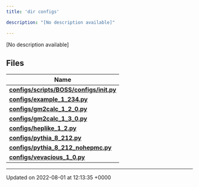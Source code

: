 ```yaml
---
title: 'dir configs'

description: "[No description available]"

---
```







[No description available]

## Files

| Name           |
| -------------- |
| **[configs/scripts/BOSS/configs/__init__.py](/documentation/code/files/scripts_2boss_2configs_2____init_____8py/#file-scripts/boss/configs/--init--.py)**  |
| **[configs/example_1_234.py](/documentation/code/files/example__1__234_8py/#file-example-1-234.py)**  |
| **[configs/gm2calc_1_2_0.py](/documentation/code/files/gm2calc__1__2__0_8py/#file-gm2calc-1-2-0.py)**  |
| **[configs/gm2calc_1_3_0.py](/documentation/code/files/gm2calc__1__3__0_8py/#file-gm2calc-1-3-0.py)**  |
| **[configs/heplike_1_2.py](/documentation/code/files/heplike__1__2_8py/#file-heplike-1-2.py)**  |
| **[configs/pythia_8_212.py](/documentation/code/files/pythia__8__212_8py/#file-pythia-8-212.py)**  |
| **[configs/pythia_8_212_nohepmc.py](/documentation/code/files/pythia__8__212__nohepmc_8py/#file-pythia-8-212-nohepmc.py)**  |
| **[configs/vevacious_1_0.py](/documentation/code/files/vevacious__1__0_8py/#file-vevacious-1-0.py)**  |






-------------------------------

Updated on 2022-08-01 at 12:13:35 +0000
